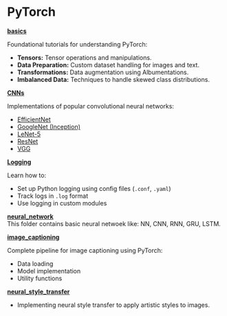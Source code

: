 # PyTorch  
[__basics__](basics/) 

Foundational tutorials for understanding PyTorch:

* **Tensors:** Tensor operations and manipulations.
* **Data Preparation:** Custom dataset handling for images and text.
* **Transformations:** Data augmentation using Albumentations.
* **Imbalanced Data:** Techniques to handle skewed class distributions. 
  
[__CNNs__](CNNs/)

Implementations of popular convolutional neural networks:

* [EfficientNet](CNNs/Pytorch%20EfficientNet.ipynb)
* [GoogleNet (Inception)](CNNs/Pytorch%20GoogleNet.ipynb)
* [LeNet-5](CNNs/Pytorch%20LeNet%20-%205.ipynb)
* [ResNet](CNNs/Pytorch%20ResNet%20implementation.ipynb)
* [VGG](CNNs/Pytorch%20VGG%20implementation.ipynb)
  
[__Logging__](`logging/logging.ipynb`)

Learn how to:

* Set up Python logging using config files (`.conf`, `.yaml`)
* Track logs in `.log` format
* Use logging in custom modules 
  
[__neural_network__](neural_network/Pytorch%20Neural%20Network%20example.ipynb)  
This folder contains basic neural netwoek like: NN, CNN, RNN, GRU, LSTM. 

[__image_captioning__](`image_captioning/`)

Complete pipeline for image captioning using PyTorch:

* Data loading
* Model implementation
* Utility functions 
  
[__neural_style_transfer__](`neural_style_transfer/`)

* Implementing neural style transfer to apply artistic styles to images. 

